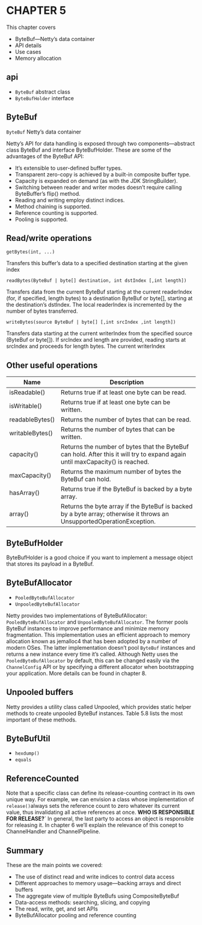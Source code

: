 # CHAPTER 5

This chapter covers

- ByteBuf—Netty’s data container
- API details
- Use cases
- Memory allocation

## api

- `ByteBuf` abstract class
- `ByteBufHolder` interface

## ByteBuf

`ByteBuf` Netty’s data container

Netty’s API for data handling is exposed through two components—abstract class
ByteBuf and interface ByteBufHolder.
These are some of the advantages of the ByteBuf API:

- It’s extensible to user-defined buffer types.
- Transparent zero-copy is achieved by a built-in composite buffer type.
- Capacity is expanded on demand (as with the JDK StringBuilder).
- Switching between reader and writer modes doesn’t require calling ByteBuffer’s flip() method.
- Reading and writing employ distinct indices.
- Method chaining is supported.
- Reference counting is supported.
- Pooling is supported.

## Read/write operations

`getBytes(int, ...)`

Transfers this buffer’s data to a specified destination starting at
the given index

`readBytes(ByteBuf | byte[] destination, int dstIndex [,int length])`

Transfers data from the current ByteBuf starting at the current
readerIndex (for, if specified, length bytes) to a
destination ByteBuf or byte[], starting at the destination’s
dstIndex. The local readerIndex is incremented
by the number of bytes transferred.

`writeBytes(source ByteBuf | byte[] [,int srcIndex ,int length])`

Transfers data starting at the current writerIndex
from the specified source (ByteBuf or byte[]).
If srcIndex and length are provided, reading
starts at srcIndex and proceeds for length bytes.
The current writerIndex

## Other useful operations

| Name            | Description                                                                                                                   |
| --------------- | ----------------------------------------------------------------------------------------------------------------------------- |
| isReadable()    | Returns true if at least one byte can be read.                                                                                |
| isWritable()    | Returns true if at least one byte can be written.                                                                             |
| readableBytes() | Returns the number of bytes that can be read.                                                                                 |
| writableBytes() | Returns the number of bytes that can be written.                                                                              |
| capacity()      | Returns the number of bytes that the ByteBuf can hold. After this it will try to expand again until maxCapacity() is reached. |
| maxCapacity()   | Returns the maximum number of bytes the ByteBuf can hold.                                                                     |
| hasArray()      | Returns true if the ByteBuf is backed by a byte array.                                                                        |
| array()         | Returns the byte array if the ByteBuf is backed by a byte array; otherwise it throws an UnsupportedOperationException.        |

## ByteBufHolder

ByteBufHolder is a good choice if you want to implement a message object that stores its payload in a ByteBuf.

## ByteBufAllocator

- `PooledByteBufAllocator`
- `UnpooledByteBufAllocator`

Netty provides two implementations of ByteBufAllocator: `PooledByteBufAllocator`
and `UnpooledByteBufAllocator`. The former pools ByteBuf instances to improve performance and minimize memory fragmentation. This implementation uses an efficient approach to memory allocation known as jemalloc4 that has been adopted by a
number of modern OSes. The latter implementation doesn’t pool `ByteBuf` instances
and returns a new instance every time it’s called.
Although Netty uses the `PooledByteBufAllocator` by default, this can be changed
easily via the `ChannelConfig` API or by specifying a different allocator when bootstrapping your application. More details can be found in chapter 8.

## Unpooled buffers

Netty provides a utility class called Unpooled, which provides static helper
methods to create unpooled ByteBuf instances. Table 5.8 lists the most important of
these methods.

## ByteBufUtil

- `hexdump()`
- `equals`

## ReferenceCounted

Note that a specific class can define its release-counting contract in its own unique
way. For example, we can envision a class whose implementation of `release()`always
sets the reference count to zero whatever its current value, thus invalidating all active
references at once.
**WHO IS RESPONSIBLE FOR RELEASE?**` In general, the last party to access an
object is responsible for releasing it. In chapter 6 we’ll explain the relevance
of this conept to ChannelHandler and ChannelPipeline.

## Summary

These are the main points we covered:

- The use of distinct read and write indices to control data access
- Different approaches to memory usage—backing arrays and direct buffers
- The aggregate view of multiple ByteBufs using CompositeByteBuf
- Data-access methods: searching, slicing, and copying
- The read, write, get, and set APIs
- ByteBufAllocator pooling and reference counting
